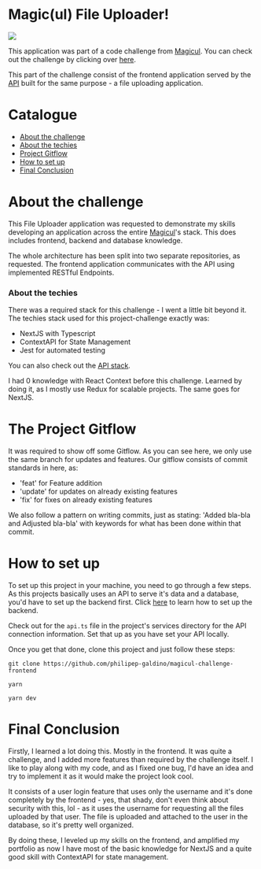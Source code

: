 <p align="center">

# Magic(ul) File Uploader!
<img src="https://media.discordapp.net/attachments/696316575619481602/918497808028418088/unknown.png?width=1362&height=684">

This application was part of a code challenge from [Magicul](www.xd2sketch.com). You can check out the challenge by clicking over [here](https://github.com/XD2Sketch/full-stack-coding-challenge).

This part of the challenge consist of the frontend application served by the [API](https://github.com/philipep-galdino/magicul-challenge) built for the same purpose - a file uploading application.


# Catalogue
  - [About the challenge](#about-the-challenge)
  - [About the techies](#about-the-techies)
  - [Project Gitflow](#the-project-gitflow)
  - [How to set up](#how-to-set-up)
  - [Final Conclusion](#final-conclusion)

# About the challenge

This File Uploader application was requested to demonstrate my skills developing an application across the entire [Magicul](www.xd2sketch.com)'s stack. This does includes frontend, backend and database knowledge.

The whole architecture has been split into two separate repositories, as requested. The frontend application communicates with the API using implemented RESTful Endpoints.

### About the techies

There was a required stack for this challenge - I went a little bit beyond it. The techies stack used for this project-challenge exactly was:

- NextJS with Typescript
- ContextAPI for State Management
- Jest for automated testing


You can also check out the [API stack](https://github.com/philipep-galdino/magicul-challenge#about-the-techies).

I had 0 knowledge with React Context before this challenge. Learned by doing it, as I mostly use Redux for scalable projects. The same goes for NextJS.

# The Project Gitflow

It was required to show off some Gitflow. As you can see here, we only use the same branch for updates and features. Our gitflow consists of commit standards in here, as:
- 'feat' for Feature addition
- 'update' for updates on already existing features
- 'fix' for fixes on already existing features

We also follow a pattern on writing commits, just as stating: 'Added bla-bla and Adjusted bla-bla' with keywords for what has been done within that commit.

# How to set up

To set up this project in your machine, you need to go through a few steps. As this projects basically uses an API to serve it's data and a database, you'd have to set up the backend first. Click [here](https://github.com/philipep-galdino/magicul-challenge#how-to-set-up) to learn how to set up the backend.

Check out for the `api.ts` file in the project's services directory for the API connection information. Set that up as you have set your API locally.

Once you get that done, clone this project and just follow these steps:

```
git clone https://github.com/philipep-galdino/magicul-challenge-frontend
```

```
yarn
```

```
yarn dev
```

# Final Conclusion

Firstly, I learned a lot doing this. Mostly in the frontend. It was quite a challenge, and I added more features than required by the challenge itself. I like to play along with my code, and as I fixed one bug, I'd have an idea and try to implement it as it would make the project look cool.

It consists of a user login feature that uses only the username and it's done completely by the frontend - yes, that shady, don't even think about security with this, lol - as it uses the username for requesting all the files uploaded by that user. The file is uploaded and attached to the user in the database, so it's pretty well organized.

By doing these, I leveled up my skills on the frontend, and amplified my portfolio as now I have most of the basic knowledge for NextJS and a quite good skill with ContextAPI for state management.
